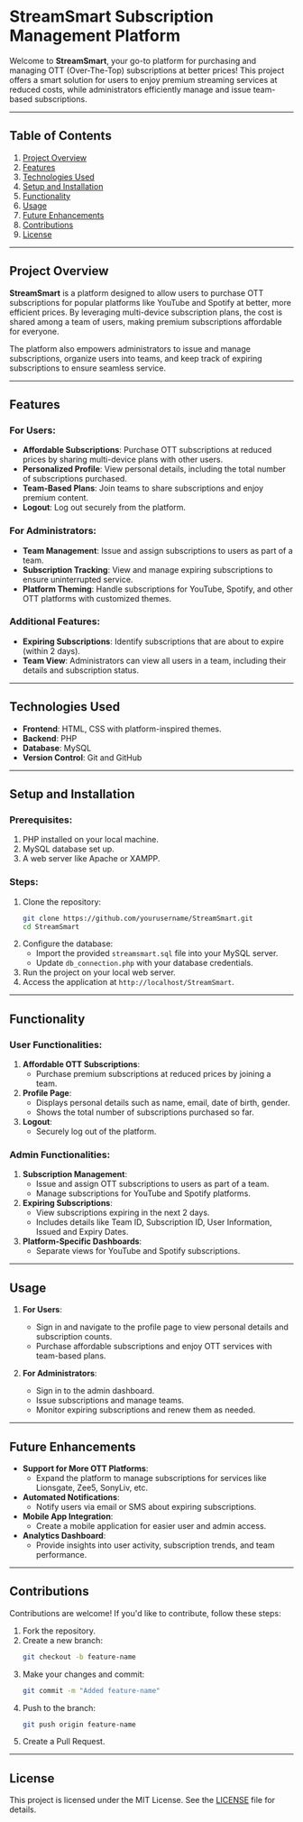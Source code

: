 # **StreamSmart Subscription Management Platform**

Welcome to **StreamSmart**, your go-to platform for purchasing and managing OTT (Over-The-Top) subscriptions at better prices! This project offers a smart solution for users to enjoy premium streaming services at reduced costs, while administrators efficiently manage and issue team-based subscriptions.

---

## **Table of Contents**

1. [Project Overview](#project-overview)
2. [Features](#features)
3. [Technologies Used](#technologies-used)
4. [Setup and Installation](#setup-and-installation)
5. [Functionality](#functionality)
6. [Usage](#usage)
7. [Future Enhancements](#future-enhancements)
8. [Contributions](#contributions)
9. [License](#license)

---

## **Project Overview**

**StreamSmart** is a platform designed to allow users to purchase OTT subscriptions for popular platforms like YouTube and Spotify at better, more efficient prices. By leveraging multi-device subscription plans, the cost is shared among a team of users, making premium subscriptions affordable for everyone.

The platform also empowers administrators to issue and manage subscriptions, organize users into teams, and keep track of expiring subscriptions to ensure seamless service.

---

## **Features**

### For Users:
- **Affordable Subscriptions**: Purchase OTT subscriptions at reduced prices by sharing multi-device plans with other users.
- **Personalized Profile**: View personal details, including the total number of subscriptions purchased.
- **Team-Based Plans**: Join teams to share subscriptions and enjoy premium content.
- **Logout**: Log out securely from the platform.

### For Administrators:
- **Team Management**: Issue and assign subscriptions to users as part of a team.
- **Subscription Tracking**: View and manage expiring subscriptions to ensure uninterrupted service.
- **Platform Theming**: Handle subscriptions for YouTube, Spotify, and other OTT platforms with customized themes.

### Additional Features:
- **Expiring Subscriptions**: Identify subscriptions that are about to expire (within 2 days).
- **Team View**: Administrators can view all users in a team, including their details and subscription status.

---

## **Technologies Used**

- **Frontend**: HTML, CSS with platform-inspired themes.
- **Backend**: PHP
- **Database**: MySQL
- **Version Control**: Git and GitHub

---

## **Setup and Installation**

### Prerequisites:
1. PHP installed on your local machine.
2. MySQL database set up.
3. A web server like Apache or XAMPP.

### Steps:
1. Clone the repository:
   ```bash
   git clone https://github.com/yourusername/StreamSmart.git
   cd StreamSmart
   ```
2. Configure the database:
   - Import the provided `streamsmart.sql` file into your MySQL server.
   - Update `db_connection.php` with your database credentials.
3. Run the project on your local web server.
4. Access the application at `http://localhost/StreamSmart`.

---

## **Functionality**

### **User Functionalities:**
1. **Affordable OTT Subscriptions**:
   - Purchase premium subscriptions at reduced prices by joining a team.
2. **Profile Page**:
   - Displays personal details such as name, email, date of birth, gender.
   - Shows the total number of subscriptions purchased so far.
3. **Logout**:
   - Securely log out of the platform.

### **Admin Functionalities:**
1. **Subscription Management**:
   - Issue and assign OTT subscriptions to users as part of a team.
   - Manage subscriptions for YouTube and Spotify platforms.
2. **Expiring Subscriptions**:
   - View subscriptions expiring in the next 2 days.
   - Includes details like Team ID, Subscription ID, User Information, Issued and Expiry Dates.
3. **Platform-Specific Dashboards**:
   - Separate views for YouTube and Spotify subscriptions.

---

## **Usage**

1. **For Users**:
   - Sign in and navigate to the profile page to view personal details and subscription counts.
   - Purchase affordable subscriptions and enjoy OTT services with team-based plans.

2. **For Administrators**:
   - Sign in to the admin dashboard.
   - Issue subscriptions and manage teams.
   - Monitor expiring subscriptions and renew them as needed.

---

## **Future Enhancements**

- **Support for More OTT Platforms**:
  - Expand the platform to manage subscriptions for services like Lionsgate, Zee5, SonyLiv, etc.
- **Automated Notifications**:
  - Notify users via email or SMS about expiring subscriptions.
- **Mobile App Integration**:
  - Create a mobile application for easier user and admin access.
- **Analytics Dashboard**:
  - Provide insights into user activity, subscription trends, and team performance.

---

## **Contributions**

Contributions are welcome! If you'd like to contribute, follow these steps:
1. Fork the repository.
2. Create a new branch:
   ```bash
   git checkout -b feature-name
   ```
3. Make your changes and commit:
   ```bash
   git commit -m "Added feature-name"
   ```
4. Push to the branch:
   ```bash
   git push origin feature-name
   ```
5. Create a Pull Request.

---

## **License**

This project is licensed under the MIT License. See the [LICENSE](LICENSE) file for details.